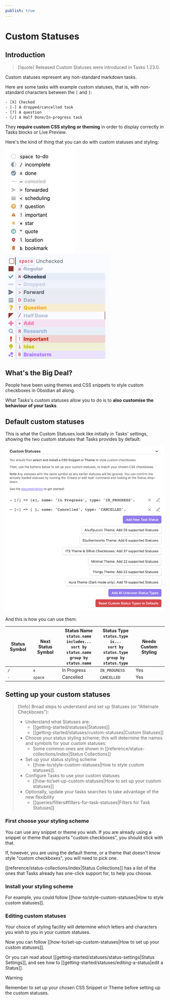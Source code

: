 ```yaml
---
publish: true
---
```


# Custom Statuses

## Introduction

> [!quote] Released
Custom Statuses were introduced in Tasks 1.23.0.

Custom statuses represent any non-standard markdown tasks.

Here are some tasks with example custom statuses, that is, with non-standard characters between the `[` and `]`:

```text
- [X] Checked
- [-] A dropped/cancelled task
- [?] A question
- [/] A Half Done/In-progress task
```

They **require custom CSS styling or theming** in order to display correctly in Tasks blocks or Live Preview.

Here's the kind of thing that you can do with custom statuses and styling:

![Selection of checkboxes from Minimal theme](../../images/theme-minimal-reading-view-sample.png) ![Selection of checkboxes from ITS theme](../../images/theme-its-reading-view-sample.png)

## What's the Big Deal?

People have been using themes and CSS snippets to style custom checkboxes in Obsidian all along.

What Tasks's custom statuses allow you to do is to **also customise the behaviour of your tasks**.

## Default custom statuses

This is what the Custom Statuses look like initially in Tasks' settings, showing the two custom statuses that Tasks provides by default:

![Default custom statuses](../../images/settings-custom-statuses-initial.png)

And this is how you can use them:

<!-- placeholder to force blank line before included text --> <!-- include: DocsSamplesForStatuses.test.DefaultStatuses_custom-statuses.approved.md -->

| Status Symbol | Next Status Symbol | Status Name<br>`status.name includes...`<br>`sort by status.name`<br>`group by status.name` | Status Type<br>`status.type is...`<br>`sort by status.type`<br>`group by status.type` | Needs Custom Styling |
| ----- | ----- | ----- | ----- | ----- |
| `/` | `x` | In Progress | `IN_PROGRESS` | Yes |
| `-` | `space` | Cancelled | `CANCELLED` | Yes |

<!-- placeholder to force blank line after included text --> <!-- endInclude -->

## Setting up your custom statuses

<!-- force a blank line --> <!-- include: snippet-statuses-overview.md -->

> [!info]
> Broad steps to understand and set up Statuses (or "Alternate Checkboxes"):
>
> - Understand what Statuses are:
>   - [[getting-started/statuses|Statuses]]
>   - [[getting-started/statuses/custom-statuses|Custom Statuses]]
> - Choose your status styling scheme: this will determine the names and symbols for your custom statuses:
>   - Some common ones are shown in [[reference/status-collections/index|Status Collections]]
> - Set up your status styling scheme
>   - [[how-to/style-custom-statuses|How to style custom statuses]].
> - Configure Tasks to use your custom statuses
>   - [[how-to/set-up-custom-statuses|How to set up your custom statuses]]
> - Optionally, update your tasks searches to take advantage of the new flexibility
>   - [[queries/filters#filters-for-task-statuses|Filters for Task Statuses]]

<!-- force a blank line --> <!-- endInclude -->

### First choose your styling scheme

You can use any snippet or theme you wish. If you are already using a snippet or theme that supports "custom checkboxes", you should stick with that.

If, however, you are using the default theme, or a theme that doesn't know style "custom checkboxes", you will need to pick one.

[[reference/status-collections/index|Status Collections]] has a list of the ones that Tasks already has one-click support for, to help you choose.

### Install your styling scheme

For example, you could follow [[how-to/style-custom-statuses|How to style custom statuses]].

### Editing custom statuses

Your choice of styling facility will determine which letters and characters you wish to you in your custom statuses.

Now you can follow [[how-to/set-up-custom-statuses|How to set up your custom statuses]].

Or you can read about [[getting-started/statuses/status-settings|Status Settings]], and see how to [[getting-started/statuses/editing-a-status|edit a Status]].

> [!warning]
Remember to set up your chosen CSS Snippet or Theme before setting up the custom statuses.
